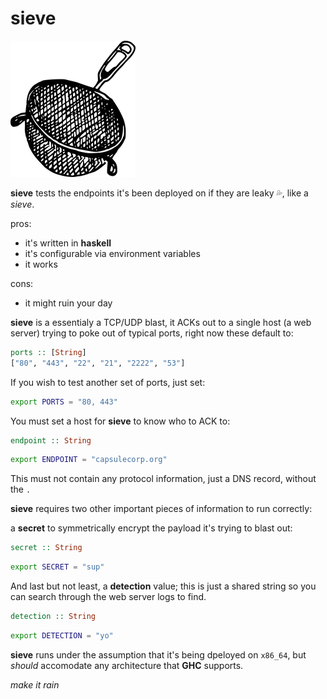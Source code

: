 # sieve

![sieve](./doc/sieve.png)

**sieve** tests the endpoints it's been deployed on if they are leaky 💦, like a _sieve_. 


pros:
- it's written in **haskell**
- it's configurable via environment variables
- it works

cons:
- it might ruin your day

**sieve** is a essentialy a TCP/UDP blast, it ACKs out to a single host (a web server) trying to poke out of typical ports, right now these default to:

```haskell
ports :: [String]
["80", "443", "22", "21", "2222", "53"]
```

If you wish to test another set of ports, just set:

```sh
export PORTS = "80, 443"
```

You must set a host for **sieve** to know who to ACK to:

```haskell
endpoint :: String
```
```sh
export ENDPOINT = "capsulecorp.org"
```

This must not contain any protocol information, just a DNS record, without the `.`

**sieve** requires two other important pieces of information to run correctly:

a **secret** to symmetrically encrypt the payload it's trying to blast out:

```haskell
secret :: String
```
```sh
export SECRET = "sup"
```

And last but not least, a **detection** value; this is just a shared string so you can search through the web server logs to find.

```haskell
detection :: String
```
```sh
export DETECTION = "yo"
```

**sieve** runs under the assumption that it's being dpeloyed on `x86_64`, but _should_ accomodate any architecture that **GHC** supports.

_make it rain_

